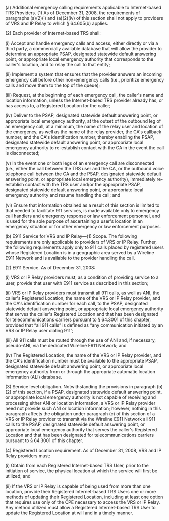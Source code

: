 (a) Additional emergency calling requirements applicable to Internet-based TRS Providers. (1) As of December 31, 2008, the requirements of paragraphs (a)(2)(i) and (a)(2)(iv) of this section shall not apply to providers of VRS and IP Relay to which § 64.605(b) applies.

(2) Each provider of Internet-based TRS shall:

(i) Accept and handle emergency calls and access, either directly or via a third party, a commercially available database that will allow the provider to determine an appropriate PSAP, designated statewide default answering point, or appropriate local emergency authority that corresponds to the caller's location, and to relay the call to that entity;

(ii) Implement a system that ensures that the provider answers an incoming emergency call before other non-emergency calls (i.e., prioritize emergency calls and move them to the top of the queue);

(iii) Request, at the beginning of each emergency call, the caller's name and location information, unless the Internet-based TRS provider already has, or has access to, a Registered Location for the caller;

(iv) Deliver to the PSAP, designated statewide default answering point, or appropriate local emergency authority, at the outset of the outbound leg of an emergency call, at a minimum, the name of the relay user and location of the emergency, as well as the name of the relay provider, the CA's callback number, and the CA's identification number, thereby enabling the PSAP, designated statewide default answering point, or appropriate local emergency authority to re-establish contact with the CA in the event the call is disconnected;

(v) In the event one or both legs of an emergency call are disconnected (i.e., either the call between the TRS user and the CA, or the outbound voice telephone call between the CA and the PSAP, designated statewide default answering point, or appropriate local emergency authority), immediately re-establish contact with the TRS user and/or the appropriate PSAP, designated statewide default answering point, or appropriate local emergency authority and resume handling the call; and

(vi) Ensure that information obtained as a result of this section is limited to that needed to facilitate 911 services, is made available only to emergency call handlers and emergency response or law enforcement personnel, and is used for the sole purpose of ascertaining a user's location in an emergency situation or for other emergency or law enforcement purposes.

(b) E911 Service for VRS and IP Relay—(1) Scope. The following requirements are only applicable to providers of VRS or IP Relay. Further, the following requirements apply only to 911 calls placed by registered users whose Registered Location is in a geographic area served by a Wireline E911 Network and is available to the provider handling the call.

(2) E911 Service. As of December 31, 2008:

(i) VRS or IP Relay providers must, as a condition of providing service to a user, provide that user with E911 service as described in this section;

(ii) VRS or IP Relay providers must transmit all 911 calls, as well as ANI, the caller's Registered Location, the name of the VRS or IP Relay provider, and the CA's identification number for each call, to the PSAP, designated statewide default answering point, or appropriate local emergency authority that serves the caller's Registered Location and that has been designated for telecommunications carriers pursuant to § 64.3001 of this chapter, provided that “all 911 calls” is defined as “any communication initiated by an VRS or IP Relay user dialing 911”;

(iii) All 911 calls must be routed through the use of ANI and, if necessary, pseudo-ANI, via the dedicated Wireline E911 Network; and

(iv) The Registered Location, the name of the VRS or IP Relay provider, and the CA's identification number must be available to the appropriate PSAP, designated statewide default answering point, or appropriate local emergency authority from or through the appropriate automatic location information (ALI) database.

(3) Service level obligation. Notwithstanding the provisions in paragraph (b)(2) of this section, if a PSAP, designated statewide default answering point, or appropriate local emergency authority is not capable of receiving and processing either ANI or location information, a VRS or IP Relay provider need not provide such ANI or location information; however, nothing in this paragraph affects the obligation under paragraph (c) of this section of a VRS or IP Relay provider to transmit via the Wireline E911 Network all 911 calls to the PSAP, designated statewide default answering point, or appropriate local emergency authority that serves the caller's Registered Location and that has been designated for telecommunications carriers pursuant to § 64.3001 of this chapter.

(4) Registered Location requirement. As of December 31, 2008, VRS and IP Relay providers must:

(i) Obtain from each Registered Internet-based TRS User, prior to the initiation of service, the physical location at which the service will first be utilized; and

(ii) If the VRS or IP Relay is capable of being used from more than one location, provide their Registered Internet-based TRS Users one or more methods of updating their Registered Location, including at least one option that requires use only of the CPE necessary to access the VRS or IP Relay. Any method utilized must allow a Registered Internet-based TRS User to update the Registered Location at will and in a timely manner.

